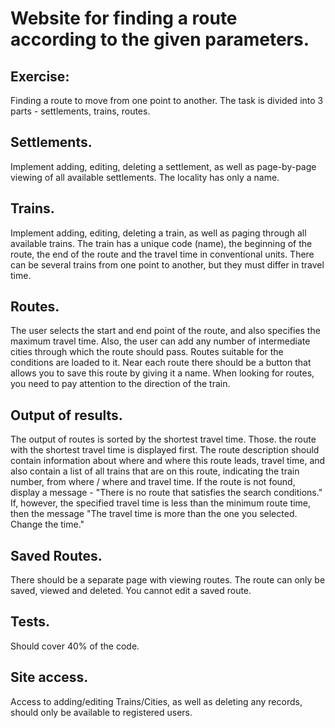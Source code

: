 # Website for finding a route according to the given parameters.

## Exercise:
Finding a route to move from one point to another. The task is divided into 3 parts - settlements, trains, routes.
## Settlements.
Implement adding, editing, deleting a settlement, as well as page-by-page viewing of all available settlements. The locality has only a name.
## Trains.
Implement adding, editing, deleting a train, as well as paging through all available trains. The train has a unique code (name), the beginning of the route, the end of the route and the travel time in conventional units. There can be several trains from one point to another, but they must differ in travel time.
## Routes.
The user selects the start and end point of the route, and also specifies the maximum travel time. Also, the user can add any number of intermediate cities through which the route should pass. Routes suitable for the conditions are loaded to it. Near each route there should be a button that allows you to save this route by giving it a name. When looking for routes, you need to pay attention to the direction of the train.
## Output of results.
The output of routes is sorted by the shortest travel time. Those. the route with the shortest travel time is displayed first. The route description should contain information about where and where this route leads, travel time, and also contain a list of all trains that are on this route, indicating the train number, from where / where and travel time.
If the route is not found, display a message - "There is no route that satisfies the search conditions." If, however, the specified travel time is less than the minimum route time, then the message "The travel time is more than the one you selected. Change the time."
## Saved Routes.
There should be a separate page with viewing routes. The route can only be saved, viewed and deleted. You cannot edit a saved route.
## Tests.
Should cover 40% of the code.
## Site access.
Access to adding/editing Trains/Cities, as well as deleting any records, should only be available to registered users.
